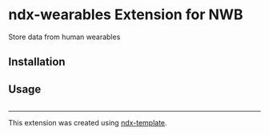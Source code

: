 # ndx-wearables Extension for NWB

Store data from human wearables

## Installation


## Usage

```python

```

---
This extension was created using [ndx-template](https://github.com/nwb-extensions/ndx-template).
